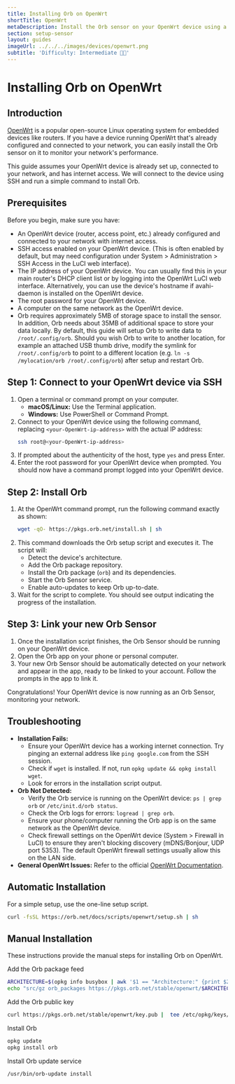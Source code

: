 ```yaml
---
title: Installing Orb on OpenWrt
shortTitle: OpenWrt
metaDescription: Install the Orb sensor on your OpenWrt device using a simple command.
section: setup-sensor
layout: guides
imageUrl: ../../../images/devices/openwrt.png
subtitle: 'Difficulty: Intermediate 🧑‍🔬'
---
```


# Installing Orb on OpenWrt

## Introduction

[OpenWrt](https://openwrt.org/) is a popular open-source Linux operating system for embedded devices like routers. If you have a device running OpenWrt that's already configured and connected to your network, you can easily install the Orb sensor on it to monitor your network's performance.

This guide assumes your OpenWrt device is already set up, connected to your network, and has internet access. We will connect to the device using SSH and run a simple command to install Orb.

## Prerequisites

Before you begin, make sure you have:

- An OpenWrt device (router, access point, etc.) already configured and connected to your network with internet access.
- SSH access enabled on your OpenWrt device. (This is often enabled by default, but may need configuration under System > Administration > SSH Access in the LuCI web interface).
- The IP address of your OpenWrt device. You can usually find this in your main router's DHCP client list or by logging into the OpenWrt LuCI web interface. Alternatively, you can use the device's hostname if avahi-daemon is installed on the OpenWrt device.
- The root password for your OpenWrt device.
- A computer on the same network as the OpenWrt device.
- Orb requires approximately 5MB of storage space to install the sensor. In addition, Orb needs about 35MB of additional space to store your data locally. By default, this guide will setup Orb to write data to `/root/.config/orb`. Should you wish Orb to write to another location, for example an attached USB thumb drive, modify the symlink for `/root/.config/orb` to point to a different location (e.g. `ln -s /mylocation/orb /root/.config/orb`) after setup and restart Orb.

## Step 1: Connect to your OpenWrt device via SSH

1.  Open a terminal or command prompt on your computer.
    - **macOS/Linux:** Use the Terminal application.
    - **Windows:** Use PowerShell or Command Prompt.
2.  Connect to your OpenWrt device using the following command, replacing `<your-OpenWrt-ip-address>` with the actual IP address:
    ```bash
    ssh root@<your-OpenWrt-ip-address>
    ```
3.  If prompted about the authenticity of the host, type `yes` and press Enter.
4.  Enter the root password for your OpenWrt device when prompted. You should now have a command prompt logged into your OpenWrt device.

## Step 2: Install Orb

1.  At the OpenWrt command prompt, run the following command exactly as shown:
    ```bash
    wget -qO- https://pkgs.orb.net/install.sh | sh
    ```
2.  This command downloads the Orb setup script and executes it. The script will:
    - Detect the device's architecture.
    - Add the Orb package repository.
    - Install the Orb package (`orb`) and its dependencies.
    - Start the Orb Sensor service.
    - Enable auto-updates to keep Orb up-to-date.
3.  Wait for the script to complete. You should see output indicating the progress of the installation.

## Step 3: Link your new Orb Sensor

1.  Once the installation script finishes, the Orb Sensor should be running on your OpenWrt device.
2.  Open the Orb app on your phone or personal computer.
3.  Your new Orb Sensor should be automatically detected on your network and appear in the app, ready to be linked to your account. Follow the prompts in the app to link it.

Congratulations! Your OpenWrt device is now running as an Orb Sensor, monitoring your network.

## Troubleshooting

- **Installation Fails:**
  - Ensure your OpenWrt device has a working internet connection. Try pinging an external address like `ping google.com` from the SSH session.
  - Check if `wget` is installed. If not, run `opkg update && opkg install wget`.
  - Look for errors in the installation script output.
- **Orb Not Detected:**
  - Verify the Orb service is running on the OpenWrt device: `ps | grep orb` or `/etc/init.d/orb status`.
  - Check the Orb logs for errors: `logread | grep orb`.
  - Ensure your phone/computer running the Orb app is on the same network as the OpenWrt device.
  - Check firewall settings on the OpenWrt device (System > Firewall in LuCI) to ensure they aren't blocking discovery (mDNS/Bonjour, UDP port 5353). The default OpenWrt firewall settings usually allow this on the LAN side.
- **General OpenWrt Issues:** Refer to the official [OpenWrt Documentation](https://openwrt.org/docs/start).

## Automatic Installation

For a simple setup, use the one-line setup script.

```bash
curl -fsSL https://orb.net/docs/scripts/openwrt/setup.sh | sh
```

## Manual Installation

These instructions provide the manual steps for installing Orb on OpenWrt.

Add the Orb package feed

```bash
ARCHITECTURE=$(opkg info busybox | awk '$1 == "Architecture:" {print $2; exit}')
echo "src/gz orb_packages https://pkgs.orb.net/stable/openwrt/$ARCHITECTURE" | tee -a /etc/opkg/customfeeds.conf
```

Add the Orb public key

```bash
curl https://pkgs.orb.net/stable/openwrt/key.pub |  tee /etc/opkg/keys/744a82bfef3c5690
```

Install Orb

```bash
opkg update
opkg install orb
```

Install Orb update service

```bash
/usr/bin/orb-update install
```
